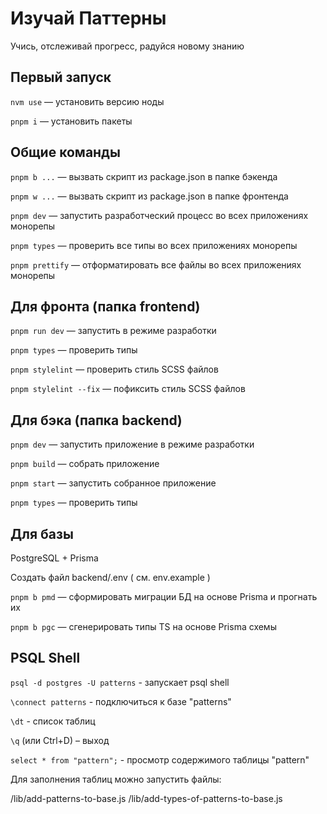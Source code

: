 # Изучай Паттерны

Учись, отслеживай прогресс, радуйся новому знанию



## Первый запуск

```nvm use``` — установить версию ноды

```pnpm i``` — установить пакеты



## Общие команды

```pnpm b ...``` — вызвать скрипт из package.json в папке бэкенда

```pnpm w ...``` — вызвать скрипт из package.json в папке фронтенда

```pnpm dev``` — запустить разработческий процесс во всех приложениях монорепы

```pnpm types``` — проверить все типы во всех приложениях монорепы

```pnpm prettify``` — отформатировать все файлы во всех приложениях монорепы



## Для фронта (папка frontend)

```pnpm run dev``` — запустить в режиме разработки

```pnpm types``` — проверить типы

```pnpm stylelint``` — проверить стиль SCSS файлов

```pnpm stylelint --fix``` — пофиксить стиль SCSS файлов



## Для бэка (папка backend)

```pnpm dev``` — запустить приложение в режиме разработки

```pnpm build``` — собрать приложение

```pnpm start``` — запустить собранное приложение

```pnpm types``` — проверить типы



## Для базы 

PostgreSQL + Prisma

Создать файл backend/.env ( см. env.example )

```pnpm b pmd``` — сформировать миграции БД на основе Prisma и прогнать их

```pnpm b pgc``` — сгенерировать типы TS на основе Prisma схемы


## PSQL Shell

```psql -d postgres -U patterns``` - запускает psql shell

```\connect patterns``` - подключиться к базе "patterns"

```\dt``` - список таблиц

```\q``` (или Ctrl+D) – выход

```select * from "pattern";``` - просмотр содержимого таблицы "pattern"

Для заполнения таблиц можно запустить файлы:

/lib/add-patterns-to-base.js
/lib/add-types-of-patterns-to-base.js